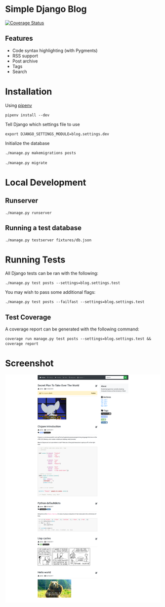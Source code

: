 # Simple Django Blog

[![Coverage Status](https://coveralls.io/repos/github/Jackevansevo/django-blog/badge.svg?branch=master)](https://coveralls.io/github/Jackevansevo/django-blog?branch=master)

## Features
* Code syntax highlighting (with Pygments)
* RSS support
* Post archive
* Tags
* Search

# Installation

Using [pipenv](https://github.com/pypa/pipenv)

    pipenv install --dev

Tell Django which settings file to use

    export DJANGO_SETTINGS_MODULE=blog.settings.dev

Initialize the database

    ./manage.py makemigrations posts

    ./manage.py migrate

# Local Development

## Runserver

    ./manage.py runserver

## Running a test database

    ./manage.py testserver fixtures/db.json

# Running Tests

All Django tests can be ran with the following:

    ./manage.py test posts --settings=blog.settings.test

You may wish to pass some additional flags:

    ./manage.py test posts --failfast --settings=blog.settings.test

## Test Coverage

A coverage report can be generated with the following command:

    coverage run manage.py test posts --settings=blog.settings.test && coverage report

# Screenshot

![blog screenshot](screenshot.png)
